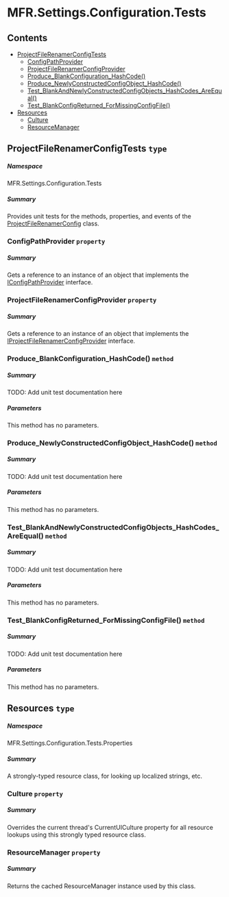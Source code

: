 <a name='assembly'></a>
# MFR.Settings.Configuration.Tests

## Contents

- [ProjectFileRenamerConfigTests](#T-MFR-Settings-Configuration-Tests-ProjectFileRenamerConfigTests 'MFR.Settings.Configuration.Tests.ProjectFileRenamerConfigTests')
  - [ConfigPathProvider](#P-MFR-Settings-Configuration-Tests-ProjectFileRenamerConfigTests-ConfigPathProvider 'MFR.Settings.Configuration.Tests.ProjectFileRenamerConfigTests.ConfigPathProvider')
  - [ProjectFileRenamerConfigProvider](#P-MFR-Settings-Configuration-Tests-ProjectFileRenamerConfigTests-ProjectFileRenamerConfigProvider 'MFR.Settings.Configuration.Tests.ProjectFileRenamerConfigTests.ProjectFileRenamerConfigProvider')
  - [Produce_BlankConfiguration_HashCode()](#M-MFR-Settings-Configuration-Tests-ProjectFileRenamerConfigTests-Produce_BlankConfiguration_HashCode 'MFR.Settings.Configuration.Tests.ProjectFileRenamerConfigTests.Produce_BlankConfiguration_HashCode')
  - [Produce_NewlyConstructedConfigObject_HashCode()](#M-MFR-Settings-Configuration-Tests-ProjectFileRenamerConfigTests-Produce_NewlyConstructedConfigObject_HashCode 'MFR.Settings.Configuration.Tests.ProjectFileRenamerConfigTests.Produce_NewlyConstructedConfigObject_HashCode')
  - [Test_BlankAndNewlyConstructedConfigObjects_HashCodes_AreEqual()](#M-MFR-Settings-Configuration-Tests-ProjectFileRenamerConfigTests-Test_BlankAndNewlyConstructedConfigObjects_HashCodes_AreEqual 'MFR.Settings.Configuration.Tests.ProjectFileRenamerConfigTests.Test_BlankAndNewlyConstructedConfigObjects_HashCodes_AreEqual')
  - [Test_BlankConfigReturned_ForMissingConfigFile()](#M-MFR-Settings-Configuration-Tests-ProjectFileRenamerConfigTests-Test_BlankConfigReturned_ForMissingConfigFile 'MFR.Settings.Configuration.Tests.ProjectFileRenamerConfigTests.Test_BlankConfigReturned_ForMissingConfigFile')
- [Resources](#T-MFR-Settings-Configuration-Tests-Properties-Resources 'MFR.Settings.Configuration.Tests.Properties.Resources')
  - [Culture](#P-MFR-Settings-Configuration-Tests-Properties-Resources-Culture 'MFR.Settings.Configuration.Tests.Properties.Resources.Culture')
  - [ResourceManager](#P-MFR-Settings-Configuration-Tests-Properties-Resources-ResourceManager 'MFR.Settings.Configuration.Tests.Properties.Resources.ResourceManager')

<a name='T-MFR-Settings-Configuration-Tests-ProjectFileRenamerConfigTests'></a>
## ProjectFileRenamerConfigTests `type`

##### Namespace

MFR.Settings.Configuration.Tests

##### Summary

Provides unit tests for the methods, properties, and events of the
[ProjectFileRenamerConfig](#T-MFR-Settings-Configuration-ProjectFileRenamerConfig 'MFR.Settings.Configuration.ProjectFileRenamerConfig')
class.

<a name='P-MFR-Settings-Configuration-Tests-ProjectFileRenamerConfigTests-ConfigPathProvider'></a>
### ConfigPathProvider `property`

##### Summary

Gets a reference to an instance of an object that implements the
[IConfigPathProvider](#T-MFR-Paths-Config-Provider-Interfaces-IConfigPathProvider 'MFR.Paths.Config.Provider.Interfaces.IConfigPathProvider')
interface.

<a name='P-MFR-Settings-Configuration-Tests-ProjectFileRenamerConfigTests-ProjectFileRenamerConfigProvider'></a>
### ProjectFileRenamerConfigProvider `property`

##### Summary

Gets a reference to an instance of an object that implements the
[IProjectFileRenamerConfigProvider](#T-MFR-Settings-Configuration-Providers-Interfaces-IProjectFileRenamerConfigProvider 'MFR.Settings.Configuration.Providers.Interfaces.IProjectFileRenamerConfigProvider')
interface.

<a name='M-MFR-Settings-Configuration-Tests-ProjectFileRenamerConfigTests-Produce_BlankConfiguration_HashCode'></a>
### Produce_BlankConfiguration_HashCode() `method`

##### Summary

TODO: Add unit test documentation here

##### Parameters

This method has no parameters.

<a name='M-MFR-Settings-Configuration-Tests-ProjectFileRenamerConfigTests-Produce_NewlyConstructedConfigObject_HashCode'></a>
### Produce_NewlyConstructedConfigObject_HashCode() `method`

##### Summary

TODO: Add unit test documentation here

##### Parameters

This method has no parameters.

<a name='M-MFR-Settings-Configuration-Tests-ProjectFileRenamerConfigTests-Test_BlankAndNewlyConstructedConfigObjects_HashCodes_AreEqual'></a>
### Test_BlankAndNewlyConstructedConfigObjects_HashCodes_AreEqual() `method`

##### Summary

TODO: Add unit test documentation here

##### Parameters

This method has no parameters.

<a name='M-MFR-Settings-Configuration-Tests-ProjectFileRenamerConfigTests-Test_BlankConfigReturned_ForMissingConfigFile'></a>
### Test_BlankConfigReturned_ForMissingConfigFile() `method`

##### Summary

TODO: Add unit test documentation here

##### Parameters

This method has no parameters.

<a name='T-MFR-Settings-Configuration-Tests-Properties-Resources'></a>
## Resources `type`

##### Namespace

MFR.Settings.Configuration.Tests.Properties

##### Summary

A strongly-typed resource class, for looking up localized strings, etc.

<a name='P-MFR-Settings-Configuration-Tests-Properties-Resources-Culture'></a>
### Culture `property`

##### Summary

Overrides the current thread's CurrentUICulture property for all
  resource lookups using this strongly typed resource class.

<a name='P-MFR-Settings-Configuration-Tests-Properties-Resources-ResourceManager'></a>
### ResourceManager `property`

##### Summary

Returns the cached ResourceManager instance used by this class.
